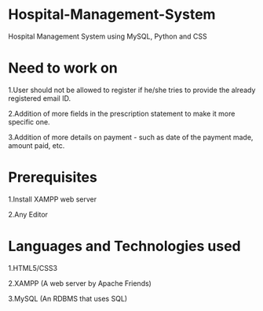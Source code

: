 # Hospital-Management-System 

Hospital Management System using MySQL, Python and CSS

# Need to work on
1.User should not be allowed to register if he/she tries to provide the already registered email ID.  

2.Addition of more fields in the prescription statement to make it more specific one.  

3.Addition of more details on payment - such as date of the payment made, amount paid, etc.

# Prerequisites
1.Install XAMPP web server  

2.Any Editor

# Languages and Technologies used
1.HTML5/CSS3  

2.XAMPP (A web server by Apache Friends)  

3.MySQL (An RDBMS that uses SQL)
